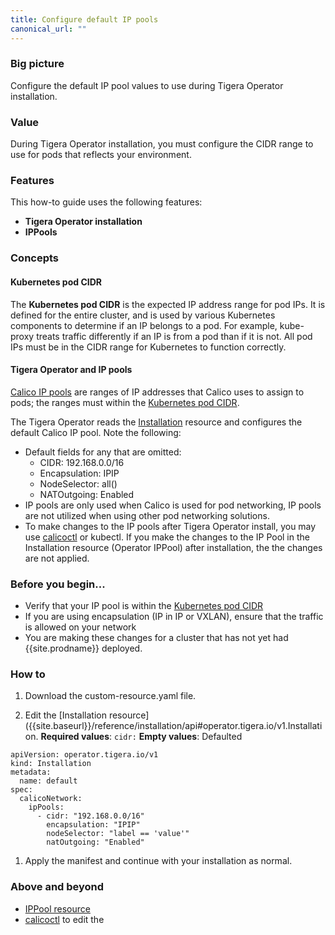 ```yaml
---
title: Configure default IP pools
canonical_url: ""
---
```


### Big picture

Configure the default IP pool values to use during Tigera Operator installation.

### Value

During Tigera Operator installation, you must configure the CIDR range to use for pods that reflects your environment. 

### Features

This how-to guide uses the following features: 

- **Tigera Operator installation**
- **IPPools**

### Concepts

#### Kubernetes pod CIDR

The **Kubernetes pod CIDR** is the expected IP address range for pod IPs.  It is defined for the entire cluster, and is used by various Kubernetes components to determine if an IP belongs to a pod. For example, kube-proxy treats traffic differently if an IP is from a pod than if it is not. All pod IPs must be in the CIDR range for Kubernetes to function correctly.

#### Tigera Operator and IP pools

[Calico IP pools]({{site.baseurl}}/reference/resources/ippool) are ranges of IP addresses that Calico uses to assign to pods; the ranges must within the [Kubernetes pod CIDR](#kubernetes-pod-cidr). 

The Tigera Operator reads the [Installation]({{site.baseurl}}/reference/installation/api#operator.tigera.io/v1.Installation)
resource and configures the default Calico IP pool. Note the following:

- Default fields for any that are omitted:
  - CIDR: 192.168.0.0/16
  - Encapsulation: IPIP
  - NodeSelector: all()
  - NATOutgoing: Enabled
- IP pools are only used when Calico is used for pod networking, IP pools are not utilized when using other pod networking solutions. 
- To make changes to the IP pools after Tigera Operator install, you may use [calicoctl]({{site.baseurl}}/reference/calicoctl/) or kubectl. If you make the changes to the IP Pool in the Installation resource (Operator IPPool) after installation, the the changes are not applied.

### Before you begin...

- Verify that your IP pool is within the [Kubernetes pod CIDR](#kubernetes-pod-cidr)
- If you are using encapsulation (IP in IP or VXLAN), ensure that the traffic is allowed on your network
- You are making these changes for a cluster that has not yet had {{site.prodname}} deployed.

### How to

1. Download the custom-resource.yaml file. 

1. Edit the [Installation resource]({{site.baseurl}}/reference/installation/api#operator.tigera.io/v1.Installation.
   **Required values**: `cidr:`
   **Empty values**: Defaulted

  ```
  apiVersion: operator.tigera.io/v1
  kind: Installation
  metadata:
    name: default
  spec:
    calicoNetwork:
      ipPools:
        - cidr: "192.168.0.0/16"
          encapsulation: "IPIP"
          nodeSelector: "label == 'value'"
          natOutgoing: "Enabled"
   ```

1. Apply the manifest and continue with your installation as normal.

### Above and beyond

- [IPPool resource]({{site.baseurl}}/reference/resources/ippool)
- [calicoctl]({{site.baseurl}}/reference/calicoctl/) to edit the
